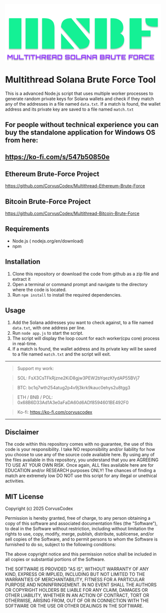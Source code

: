<p align="center">
  <img src="https://raw.githubusercontent.com/CorvusCodex/Multithread-Solana-Brute-Force/refs/heads/main/solana-logo.png">
</p>

# Multithread Solana Brute Force Tool

This is a advanced Node.js script that uses multiple worker processes to generate random private keys for Solana wallets and check if they match any of the addresses in a file named `data.txt`. If a match is found, the wallet address and its private key are saved to a file named `match.txt` 

## For people without technical experience you can buy the standalone application for Windows OS from here:
https://ko-fi.com/s/547b50850e
---------------------

## Ethereum Brute-Force Project
https://github.com/CorvusCodex/Multithread-Ethereum-Brute-Force

## Bitcoin Brute-Force Project
https://github.com/CorvusCodex/Multithread-Bitcoin-Brute-Force

## Requirements

- Node.js ( nodejs.org/en/download)
- npm

## Installation

1. Clone this repository or download the code from github as a zip file and extract it
2. Open a terminal or command prompt and navigate to the directory where the code is located.
3. Run `npm install` to install the required dependencies.

## Usage

1. Add the Solana addresses you want to check against, to a file named `data.txt`, with one address per line.
2. Run `node app.js` to start the script.
3. The script will display the loop count for each worker(cpu core) process in real-time.
4. If a match is found, the wallet address and its private key will be saved to a file named `match.txt` and the script will exit. 

-----

>Support my work:<br>

>SOL: FsX3CsTFkRjzne2KiD8gjw3PEW2bYqezKfydAP55BVj7

>BTC: bc1q7wth254atug2p4v9j3krk9kauc0ehys2u8tgg3<br>

>ETH / BNB / POL: 0x68B6D33Ad1A3e0aFaDA60d6ADf8594601BE492F0<br>

>Ko-fi: https://ko-fi.com/corvuscodex<br>

-----

## Disclaimer

The code within this repository comes with no guarantee, the use of this code is your responsibility. I take NO responsibility and/or liability for how you choose to use any of the source code available here. By using any of the files available in this repository, you understand that you are AGREEING TO USE AT YOUR OWN RISK. Once again, ALL files available here are for EDUCATION and/or RESEARCH purposes ONLY! The chances of finding a match are extremely low DO NOT use this script for any illegal or unethical activities.


## MIT License

Copyright (c) 2025 CorvusCodex

Permission is hereby granted, free of charge, to any person obtaining a copy
of this software and associated documentation files (the "Software"), to deal
in the Software without restriction, including without limitation the rights
to use, copy, modify, merge, publish, distribute, sublicense, and/or sell
copies of the Software, and to permit persons to whom the Software is
furnished to do so, subject to the following conditions:

The above copyright notice and this permission notice shall be included in all
copies or substantial portions of the Software.

THE SOFTWARE IS PROVIDED "AS IS", WITHOUT WARRANTY OF ANY KIND, EXPRESS OR
IMPLIED, INCLUDING BUT NOT LIMITED TO THE WARRANTIES OF MERCHANTABILITY,
FITNESS FOR A PARTICULAR PURPOSE AND NONINFRINGEMENT. IN NO EVENT SHALL THE
AUTHORS OR COPYRIGHT HOLDERS BE LIABLE FOR ANY CLAIM, DAMAGES OR OTHER
LIABILITY, WHETHER IN AN ACTION OF CONTRACT, TORT OR OTHERWISE, ARISING FROM,
OUT OF OR IN CONNECTION WITH THE SOFTWARE OR THE USE OR OTHER DEALINGS IN THE
SOFTWARE.
